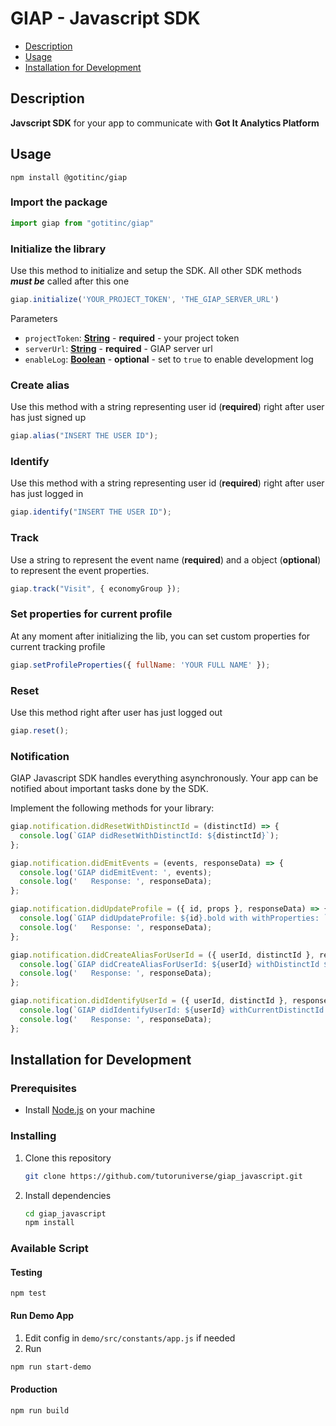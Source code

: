 # GIAP - Javascript SDK

- [Description](#description)
- [Usage](#usage)
- [Installation for Development](#installation-for-development)

## Description

**Javscript SDK** for your app to communicate with **Got It Analytics Platform**

## Usage

    npm install @gotitinc/giap

### Import the package
  ```javascript
  import giap from "gotitinc/giap"
  ```
### Initialize the library
Use this method to initialize and setup the SDK. All other SDK methods ***must be*** called after this one
  ```javascript
  giap.initialize('YOUR_PROJECT_TOKEN', 'THE_GIAP_SERVER_URL')
  ```
Parameters

-   `projectToken`: **[String]()** - **required** - your project token
-   `serverUrl`: **[String]()** - **required** - GIAP server url
-   `enableLog`: **[Boolean]()** - **optional** - set to `true` to enable development log

### Create alias
Use this method with a string representing user id (**required**) right after user has just signed up

```javascript
giap.alias("INSERT THE USER ID");
```

### Identify
Use this method with a string representing user id (**required**) right after user has just logged in

```javascript
giap.identify("INSERT THE USER ID");
```

### Track

Use a string to represent the event name (**required**) and a object (**optional**) to represent the event properties.

```javascript
giap.track("Visit", { economyGroup });
```

### Set properties for current profile
At any moment after initializing the lib, you can set custom properties for current tracking profile

```javascript
giap.setProfileProperties({ fullName: 'YOUR FULL NAME' });
```

### Reset
Use this method right after user has just logged out

```javascript
giap.reset();
```

### Notification

GIAP Javascript SDK handles everything asynchronously. Your app can be notified about important tasks done by the SDK.

Implement the following methods for your library:

  ```javascript
  giap.notification.didResetWithDistinctId = (distinctId) => {
    console.log(`GIAP didResetWithDistinctId: ${distinctId}`);
  };

  giap.notification.didEmitEvents = (events, responseData) => {
    console.log('GIAP didEmitEvent: ', events);
    console.log('   Response: ', responseData);
  };

  giap.notification.didUpdateProfile = ({ id, props }, responseData) => {
    console.log(`GIAP didUpdateProfile: ${id}.bold with withProperties: `, props);
    console.log('   Response: ', responseData);
  };

  giap.notification.didCreateAliasForUserId = ({ userId, distinctId }, responseData) => {
    console.log(`GIAP didCreateAliasForUserId: ${userId} withDistinctId ${distinctId}`);
    console.log('   Response: ', responseData);
  };

  giap.notification.didIdentifyUserId = ({ userId, distinctId }, responseData) => {
    console.log(`GIAP didIdentifyUserId: ${userId} withCurrentDistinctId ${distinctId}`);
    console.log('   Response: ', responseData);
  };
  ```



## Installation for Development
### Prerequisites

- Install [Node.js](https://nodejs.org/en/) on your machine

### Installing

1. Clone this repository

   ```bash
   git clone https://github.com/tutoruniverse/giap_javascript.git
   ```

2. Install dependencies

   ```bash
   cd giap_javascript
   npm install
   ```

### Available Script

#### Testing
    npm test
#### Run Demo App
1. Edit config in `demo/src/constants/app.js` if needed
2. Run <br/>
  ```bash
  npm run start-demo
  ```
#### Production
    npm run build
